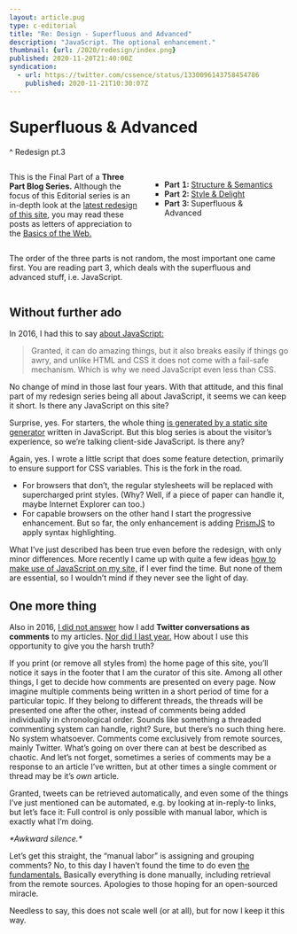 ```yaml
---
layout: article.pug
type: c-editorial
title: "Re: Design - Superfluous and Advanced"
description: "JavaScript. The optional enhancement."
thumbnail: {url: /2020/redesign/index.png}
published: 2020-11-20T21:40:00Z
syndication:
  - url: https://twitter.com/cssence/status/1330096143758454786
    published: 2020-11-21T10:30:07Z
---
```


# Superfluous & Advanced
^ Redesign pt.3

<div class="passage"><style>
@media (min-width: 40em){.passage{display:grid;gap:0 1.75rem;grid-template-areas:'intro list' 'note note';grid-template-columns:1fr 1fr;align-items:start}}
.passage ol{counter-reset:part;list-style-type:square;grid-area:list;margin-top:.5rem;padding:1.25rem .875rem .5rem;border:1px solid var(--color-bg-subtle);border-radius:var(--border-radius)}
.passage li::before{counter-increment:part;content:"Part " counter(part) ": ";font-variant-numeric:lining-nums tabular-nums;font-weight:600}
.passage p{grid-area:note}
.passage style+p{grid-area:intro}
</style>

This is the Final Part of a <strong id="3-part-blog-series">Three Part Blog Series.</strong> Although the focus of this Editorial series is an in-depth look at the [latest redesign of this site](/2019/just-launch/), you may read these posts as letters of appreciation to the [Basics of the Web.](/2016/webdesign-basics/)

<ol aria-labelledby="3-part-blog-series">
<li><a href="/2020/redesign-structure-and-semantics/">Structure &amp; Semantics</a></li>
<li><a href="/2020/redesign-style-and-delight/">Style &amp; Delight</a></li>
<li>Superfluous &amp; Advanced</li>
</ol>

The order of the three parts is not random, the most important one came first. You are reading part 3, which deals with the superfluous and advanced stuff, i.e. JavaScript.

</div>

## Without further ado

In 2016, I had this to say [about JavaScript:](/2016/the-javascript-wars/)

> Granted, it can do amazing things, but it also breaks easily if things go awry, and unlike HTML and CSS it does not come with a fail-safe mechanism. Which is why we need JavaScript even less than CSS.

No change of mind in those last four years. With that attitude, and this final part of my redesign series being all about JavaScript, it seems we can keep it short. Is there any JavaScript on this site?

Surprise, yes. For starters, the whole thing [is generated by a static site generator](/2017/metalsmith-io/) written in JavaScript. But this blog series is about the visitor’s experience, so we’re talking client-side JavaScript. Is there any?

Again, yes. I wrote a little script that does some feature detection, primarily to ensure support for CSS variables. This is the fork in the road.

* For browsers that don’t, the regular stylesheets will be replaced with supercharged print styles. (Why? Well, if a piece of paper can handle it, maybe Internet Explorer can too.)
* For capable browsers on the other hand I start the progressive enhancement. But so far, the only enhancement is adding [PrismJS](https://prismjs.com/) to apply syntax highlighting.

What I’ve just described has been true even before the redesign, with only minor differences. More recently I came up with quite a few ideas [how to make use of JavaScript on my site,](/settings/) if I ever find the time. But none of them are essential, so I wouldn’t mind if they never see the light of day.

## One more thing

Also in 2016, [I did not answer](/2016/twitter-comment-system/) how I add **Twitter conversations as comments** to my articles. [Nor did I last year.](/2019/just-launch/#comment-5) How about I use this opportunity to give you the harsh truth?

If you print (or remove all styles from) the home page of this site, you’ll notice it says in the footer that I am the curator of this site. Among all other things, I get to decide how comments are presented on every page. Now imagine multiple comments being written in a short period of time for a particular topic. If they belong to different threads, the threads will be presented one after the other, instead of comments being added individually in chronological order. Sounds like something a threaded commenting system can handle, right? Sure, but there’s no such thing here. No system whatsoever. Comments come exclusively from remote sources, mainly Twitter. What’s going on over there can at best be described as chaotic. And let’s not forget, sometimes a series of comments may be a response to an article I’ve written, but at other times a single comment or thread may be it’s _own_ article.

Granted, tweets can be retrieved automatically, and even some of the things I’ve just mentioned can be automated, e.g. by looking at in-reply-to links, but let’s face it: Full control is only possible with manual labor, which is exactly what I’m doing.

_\*Awkward silence.\*_

Let’s get this straight, the <q>manual labor</q> is assigning and grouping comments? No, to this day I haven’t found the time to do even [the fundamentals.](https://indieweb.org/Webmention) Basically everything is done manually, including retrieval from the remote sources. Apologies to those hoping for an open-sourced miracle.

Needless to say, this does not scale well (or at all), but for now I keep it this way.
